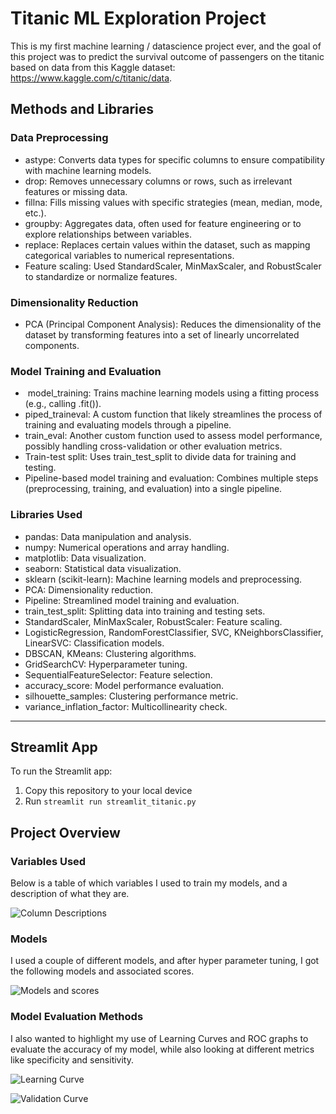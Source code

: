 # Titanic ML Exploration Project

This is my first machine learning / datascience project ever, and the goal of this project was to predict the survival outcome of passengers on the titanic based on data from this Kaggle dataset: https://www.kaggle.com/c/titanic/data.


## Methods and Libraries

### Data Preprocessing
- astype: Converts data types for specific columns to ensure compatibility with machine learning models.
- drop: Removes unnecessary columns or rows, such as irrelevant features or missing data.
- fillna: Fills missing values with specific strategies (mean, median, mode, etc.).
- groupby: Aggregates data, often used for feature engineering or to explore relationships between variables.
- replace: Replaces certain values within the dataset, such as mapping categorical variables to numerical representations.
- Feature scaling: Used StandardScaler, MinMaxScaler, and RobustScaler to standardize or normalize features.
### Dimensionality Reduction
- PCA (Principal Component Analysis): Reduces the dimensionality of the dataset by transforming features into a set of linearly uncorrelated components.
### Model Training and Evaluation
-  model_training: Trains machine learning models using a fitting process (e.g., calling .fit()).
- piped_traineval: A custom function that likely streamlines the process of training and evaluating models through a pipeline.
- train_eval: Another custom function used to assess model performance, possibly handling cross-validation or other evaluation metrics.
- Train-test split: Uses train_test_split to divide data for training and testing.
- Pipeline-based model training and evaluation: Combines multiple steps (preprocessing, training, and evaluation) into a single pipeline.
### Libraries Used
- pandas: Data manipulation and analysis.
- numpy: Numerical operations and array handling.
- matplotlib: Data visualization.
- seaborn: Statistical data visualization.
- sklearn (scikit-learn): Machine learning models and preprocessing.
- PCA: Dimensionality reduction.
- Pipeline: Streamlined model training and evaluation.
- train_test_split: Splitting data into training and testing sets.
- StandardScaler, MinMaxScaler, RobustScaler: Feature scaling.
- LogisticRegression, RandomForestClassifier, SVC, KNeighborsClassifier, LinearSVC: Classification models.
- DBSCAN, KMeans: Clustering algorithms.
- GridSearchCV: Hyperparameter tuning.
- SequentialFeatureSelector: Feature selection.
- accuracy_score: Model performance evaluation.
- silhouette_samples: Clustering performance metric.
- variance_inflation_factor: Multicollinearity check.
---

## Streamlit App

To run the Streamlit app:
1. Copy this repository to your local device
2. Run `streamlit run streamlit_titanic.py`

## Project Overview

### Variables Used

Below is a table of which variables I used to train my models, and a description of what they are.

![Column Descriptions](https://github.com/lwilsen/IEX_Training/blob/main/Titanic/Images/Screenshot%202024-04-23%20at%208.46.46%E2%80%AFAM.png)

### Models

I used a couple of different models, and after hyper parameter tuning, I got the following models and associated scores.

![Models and scores](https://github.com/lwilsen/IEX_Training/blob/main/Titanic/Images/Screenshot%202024-05-01%20at%203.28.13%E2%80%AFPM.png)

### Model Evaluation Methods

I also wanted to highlight my use of Learning Curves and ROC graphs to evaluate the accuracy of my model, while also looking at different metrics like specificity and sensitivity.

![Learning Curve](https://github.com/lwilsen/IEX_Training/blob/main/Titanic/Images/Screenshot%202024-04-23%20at%208.48.06%E2%80%AFAM.png)

![Validation Curve](https://github.com/lwilsen/IEX_Training/blob/main/Titanic/Images/Screenshot%202024-04-23%20at%208.48.19%E2%80%AFAM.png)
